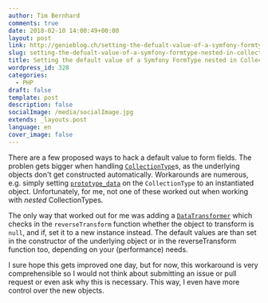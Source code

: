 ```yaml
---
author: Tim Bernhard
comments: true
date: 2018-02-10 14:00:49+00:00
layout: post
link: http://genieblog.ch/setting-the-defualt-value-of-a-symfony-formtype-nested-in-collectiontype/
slug: setting-the-defualt-value-of-a-symfony-formtype-nested-in-collectiontype
title: Setting the default value of a Symfony FormType nested in CollectionType
wordpress_id: 328
categories:
  - PHP
draft: false
template: post
description: false
socialImage: /media/socialImage.jpg
extends: _layouts.post
language: en
cover_image: false
---
```


There are a few proposed ways to hack a default value to form fields. The problen gets bigger when handling [`CollectionType`](https://symfony.com/doc/current/reference/forms/types/collection.html)s, as the underlying objects don't get constructed automatically. Workarounds are numerous, e.g. simply setting [`prototype_data`](https://symfony.com/doc/current/reference/forms/types/collection.html#prototype-data) on the `CollectionType` to an instantiated object. Unfortunately, for me, not one of these worked out when working with _nested_ CollectionTypes. 

The only way that worked out for me was adding a [`DataTransformer`](https://symfony.com/doc/current/form/data_transformers.html) which checks in the `reverseTransform` function whether the object to transform is `null`, and if, set it to a new instance instead. The default values are than set in the constructor of the underlying object or in the reverseTransform function too, depending on your (performance) needs. 

I sure hope this gets improved one day, but for now, this workaround is very comprehensible so I would not think about submitting an issue or pull request or even ask why this is necessary. This way, I even have more control over the new objects.
